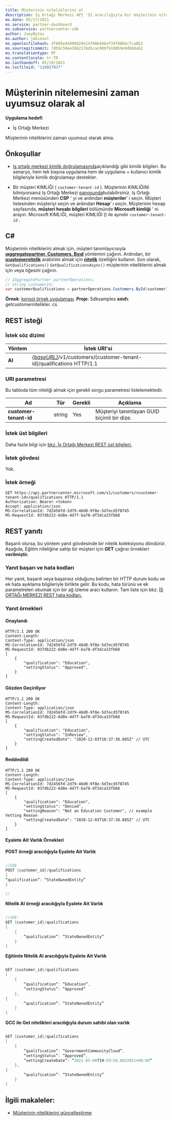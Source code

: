 ```yaml
---
title: Müşterinin niteliklerini al
description: Iş Ortağı Merkezi API 'SI aracılığıyla bir müşterinin nitelemesini almak için zaman uyumsuz doğrulamayı nasıl kullanacağınızı öğrenin. İş ortakları Eğitim müşterilerini doğrulamak için bunu kullanabilir.
ms.date: 05/17/2021
ms.service: partner-dashboard
ms.subservice: partnercenter-sdk
author: JoeyBytes
ms.author: jobiesel
ms.openlocfilehash: df605e4d400d29e14fd0b44bef34f88bbc7ca8b2
ms.sourcegitcommit: 7d59c58ee36b217bd5cac089f918059e9dbb8a62
ms.translationtype: MT
ms.contentlocale: tr-TR
ms.lasthandoff: 05/19/2021
ms.locfileid: "110027937"
---
```

# <a name="get-a-customers-qualification-asynchronously"></a>Müşterinin nitelemesini zaman uyumsuz olarak al

**Uygulama hedefi**

- İş Ortağı Merkezi

Müşterinin niteliklerini zaman uyumsuz olarak alma.

## <a name="prerequisites"></a>Önkoşullar

- [Iş ortağı merkezi kimlik doğrulamasında](partner-center-authentication.md)açıklandığı gibi kimlik bilgileri. Bu senaryo, hem tek başına uygulama hem de uygulama + kullanıcı kimlik bilgileriyle kimlik doğrulamayı destekler.

- Bir müşteri KIMLIĞI ( `customer-tenant-id` ). Müşterinin KIMLIĞINI bilmiyorsanız Iş Ortağı Merkezi [panosunda](https://partner.microsoft.com/dashboard)bulabilirsiniz. Iş Ortağı Merkezi menüsünden **CSP** ' yi ve ardından **müşteriler**' i seçin. Müşteri listesinden müşteriyi seçin ve ardından **Hesap**' ı seçin. Müşterinin hesap sayfasında, **müşteri hesabı bilgileri** bölümünde **Microsoft kimliği** ' ni arayın. Microsoft KIMLIĞI, müşteri KIMLIĞI () ile aynıdır `customer-tenant-id` .

## <a name="c"></a>C\#

Müşterinin niteliklerini almak için, müşteri tanımlayıcısıyla [**ıaggregatepartner. Customers. Byıd**](/dotnet/api/microsoft.store.partnercenter.customers.icustomercollection.byid) yöntemini çağırın. Ardından, bir [**ıcustomernitelik**](/dotnet/api/microsoft.store.partnercenter.qualification.icustomerqualification) arabirimi almak için [**nitelik**](/dotnet/api/microsoft.store.partnercenter.customers.icustomer.qualification) özelliğini kullanın. Son olarak, `GetQualifications()` `GetQualificationsAsync()` müşterinin niteliklerini almak için veya öğesini çağırın.

``` csharp
// IAggregatePartner partnerOperations;
// string customerId;
var customerQualifications = partnerOperations.Customers.ById(customerId).Qualification.GetQualifications();
```

**Örnek**: [konsol örnek uygulaması](https://github.com/microsoft/Partner-Center-DotNet-Samples). **Proje**: Sdksamples **sınıfı**: getcustomernitelikler. cs

## <a name="rest-request"></a>REST isteği

### <a name="request-syntax"></a>İstek söz dizimi

| Yöntem  | İstek URI'si                                                                                          |
|---------|------------------------------------------------------------------------------------------------------|
| **Al** | [*{baseURL}*](partner-center-rest-urls.md)/v1/customers/{customer-tenant-id}/qualifications HTTP/1.1 |

### <a name="uri-parameter"></a>URI parametresi

Bu tabloda tüm niteliği almak için gerekli sorgu parametresi listelemektedir.

| Ad               | Tür   | Gerekli | Açıklama                                           |
|--------------------|--------|----------|-------------------------------------------------------|
| **customer-tenant-id** | string | Yes      | Müşteriyi tanımlayan GUID biçimli bir dize. |

### <a name="request-headers"></a>İstek üst bilgileri

Daha fazla bilgi için [bkz. İş Ortağı Merkezi REST üst bilgileri.](headers.md)

### <a name="request-body"></a>İstek gövdesi

Yok.

### <a name="request-example"></a>İstek örneği

```http
GET https://api.partnercenter.microsoft.com/v1/customers/<customer-tenant-id>/qualifications HTTP/1.1
Authorization: Bearer <token>
Accept: application/json
MS-CorrelationId: 7d2456fd-2d79-46d0-9f8e-5d7ecd5f8745
MS-RequestId: 037db222-6d8e-4d7f-ba78-df3dca33fb68
```

## <a name="rest-response"></a>REST yanıtı

Başarılı olursa, bu yöntem yanıt gövdesinde bir nitelik koleksiyonu döndürür.  Aşağıda, Eğitim niteliğine sahip bir müşteri için **GET** çağrısı örnekleri **verilmiştir.**

### <a name="response-success-and-error-codes"></a>Yanıt başarı ve hata kodları

Her yanıt, başarılı veya başarısız olduğunu belirten bir HTTP durum kodu ve ek hata ayıklama bilgileriyle birlikte gelir. Bu kodu, hata türünü ve ek parametreleri okumak için bir ağ izleme aracı kullanın. Tam liste için bkz. [İŞ ORTAĞı MERKEZI REST hata kodları.](error-codes.md)

### <a name="response-examples"></a>Yanıt örnekleri

#### <a name="approved"></a>Onaylandı

```http
HTTP/1.1 200 OK
Content-Length:
Content-Type: application/json
MS-CorrelationId: 7d2456fd-2d79-46d0-9f8e-5d7ecd5f8745
MS-RequestId: 037db222-6d8e-4d7f-ba78-df3dca33fb68
[
    {
        "qualification": "Education",
        "vettingStatus": "Approved",
    }
]

```

#### <a name="in-review"></a>Gözden Geçiriliyor

```http
HTTP/1.1 200 OK
Content-Length:
Content-Type: application/json
MS-CorrelationId: 7d2456fd-2d79-46d0-9f8e-5d7ecd5f8745
MS-RequestId: 037db222-6d8e-4d7f-ba78-df3dca33fb68
[
    {
        "qualification": "Education",
        "vettingStatus": "InReview",
        "vettingCreatedDate": "2020-12-03T10:37:38.885Z" // UTC
    }
]

```

#### <a name="denied"></a>Reddedildi

```http
HTTP/1.1 200 OK
Content-Length:
Content-Type: application/json
MS-CorrelationId: 7d2456fd-2d79-46d0-9f8e-5d7ecd5f8745
MS-RequestId: 037db222-6d8e-4d7f-ba78-df3dca33fb68
[
    {
        "qualification": "Education",
        "vettingStatus": "Denied",
        "vettingReason": "Not an Education Customer", // example Vetting Reason
        "vettingCreatedDate": "2020-12-03T10:37:38.885Z" // UTC
    }
]

```

#### <a name="state-owned-entity-samples"></a>Eyalete Ait Varlık Örnekleri

**POST örneği aracılığıyla Eyalete Ait Varlık**

```csharp

//SOE
POST {customer_id}/qualifications
{
“qualification”: “StateOwnedEntity”
}

//

```

**Nitelik Al örneği aracılığıyla Eyalete Ait Varlık**

```csharp

//SOE:
GET {customer_id}/qualifications
[
    {
        “qualification”: “StateOwnedEntity”
    }
]

```

**Eğitimle Nitelik Al aracılığıyla Eyalete Ait Varlık**

```csharp

GET {customer_id}/qualifications
[
    {
        “qualification”: “Education”,
        “vettingStatus”: “Approved”
    },
{
        “qualification”: “StateOwnedEntity”
    }
]

```

**GCC ile Get nitelikleri aracılığıyla durum sahibi olan varlık**

```csharp

GET {customer_id}/qualifications
[
    {
        “qualification”: “GovernmentCommunityCloud”,
        “vettingStatus”: “Approved”,
        “vettingCreateDate”: “2021-05-06T19:59:56.6832021+00:00”
    },
{
        “qualification”: “StateOwnedEntity”
    }
]

```

## <a name="related-articles"></a>İlgili makaleler:

- [Müşterinin niteliklerini güncelleştirme](./update-customer-qualification-asynchronous.md)
